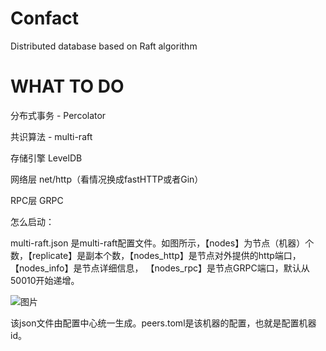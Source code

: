 # Confact
Distributed database based on Raft algorithm


# WHAT TO DO
分布式事务 - Percolator

共识算法 - multi-raft

存储引擎  LevelDB

网络层    net/http（看情况换成fastHTTP或者Gin）

RPC层    GRPC


怎么启动：

multi-raft.json 是multi-raft配置文件。如图所示，【nodes】为节点（机器）个数，【replicate】是副本个数，【nodes_http】是节点对外提供的http端口，【nodes_info】是节点详细信息，
【nodes_rpc】是节点GRPC端口，默认从50010开始递增。

![图片](https://user-images.githubusercontent.com/48211921/163682923-8d3e554e-4ea1-4554-8533-6f3e46d8aff1.png)




该json文件由配置中心统一生成。peers.toml是该机器的配置，也就是配置机器id。
